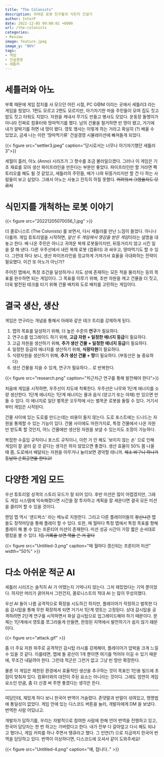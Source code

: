 ```yaml
---
title: "The Colonists"
description: 귀여운 로봇 친구들의 식민지 건설기
author: InterP
date: 2022-12-05 09:00:01 +0900
url: /the-colonists
categories:
- Review
image: feature.jpeg
image_y: "86%"
tags: 
- 게임
- 건설경영
- 세틀러
---
```


# 세틀러와 아노

부록 때문에 게임 잡지를 사 모으던 어린 시절, PC G@M 이라는 곳에서 세틀러3 라는 게임을 줬었다. 1편도 모르고 2편도 모르지만, 아기자기한 마을 주민들이 모여 집도 짓고 밥도 짓고 타워도 지었다. 자원을 캐내서 무기도 만들고 병사도 모았다. 운동장 돌멩이가 아니라 진짜로 컴퓨터와 땅따먹기를 했다. 남의 건물을 철거하면 빈 땅이 됐고, 거기에 내가 알박기를 하면 내 땅이 됐다. 영토 행사는 이렇게 하는 거라고 확실히 (?) 배울 수 있었고, 금새 나는 이런 '땅따먹기류' 건설경영 시뮬레이션에 빠져들게 되었다.

{{< figure src="settler3.jpeg" caption="당시로서는 너무나 아기자기했던 세틀러3">}}

세월이 흘러, 아노 (Anno) 시리즈가 그 향수를 조금 불러일으켰다. 그러나 이 게임은 기초 재료를 모아 생산 파이프라인을 만든다는 부분만 좋았다. 파이프라인만 할 거라면 팩토리오를 해도 될 것 같았고, 세틀러의 주민들, 배가 나와 뒤뚱거리지만 할 건 다 하는 사람들이 보고 싶었다. 그래서 아노는 사놓고 진득히 하질 못했다. ~~어려워서 그랬을지도 모르지~~


# 식민지를 개척하는 로봇 이야기

{{< figure src="20221205070056_1.jpg" >}}

더 콜로니스트 (The Colonists) 를 보면서, 다시 세틀러를 만난 느낌이 들었다. 아니나 다를까. 게임 튜토리얼을 시작하면, *앞선 두 게임에서 영감을 받은 게임*이라는 설명을 대놓고 한다. 배 나온 주민은 아니고 귀여운 복제 로봇들이지만, 뒤뚱거리지 않고 시킨 일을 잘 해 낸다. 다른 우주선에서 내린 복제 로봇 (컴퓨터) 과 싸우고, 땅따먹기도 할 수 있다. 그런데 하다 보니, 생산 파이프라인을 정교하게 가져가서 효율을 극대화하는 전략이 필요했다. 이건 또 아노가 아닌가?

주어진 맵에서, 특정 조건을 달성하거나 지도 상에 존재하는 모든 적을 물리치는 등의 목표를 완수하면 되는 게임이다. 그 목표를 이루기 위해, 초반 자원을 캐고 건물을 더 짓고, 더욱 발전된 테크를 타기 위해 건물 배치와 도로 배치를 고민하는 게임이다.


# 결국 생산, 생산

게임은 연구라는 개념을 통해서 아래와 같은 테크 트리를 강제하게 된다.

1. 맵의 목표를 달성하기 위해, 더 높은 수준의 **연구**가 필요하다.
2. 연구소를 업그레이드 하기 위해, **고급 자원 + 일정한 에너지 등급**이 필요하다.
3. 고급 자원을 생산하기 위해, **추가 생산 건물 + 일정한 에너지 등급**이 필요하다.
4. 일정한 등급의 에너지를 생산하기 위해, **식량자원**이 필요하다.
5. 식량자원을 생산하기 위해, **추가 생산 건물 + 땅**이 필요하다. (부동산은 늘 중요하다)
6. 생산 건물을 지을 수 있게, 연구가 필요하다... 로 반복한다.

{{< figure src="research.png" caption="차근차근 연구를 통해 발전해야 한다">}}

처음에 게임을 시작하면, 우주선이 지도에 착륙한다. 우주선은 나무와 1단계 에너지를 소량 생산한다. 1단계 에너지는 1단계 에너지는 물과 음식 (양고기 또는 야채) 만 있으면 만들 수 있다. 이 에너지로 일단 벌목꾼 오두막에 사는 벌목꾼 로봇을 돌릴 수 있다. 거기서부터 게임은 시작된다.

건물 사이에 있는 도로를 만드는데는 비용이 들지 않는다. 도로 포스트에는 드나드는 자원을 통제할 수 있는 기능이 있다. 건물 사이에도 마찬가지로, 특정 건물에서 나온 자원만 받도록 할 것인지, 어느 건물에만 생산된 자원을 보낼 수 있는지도 조정이 가능하다. 

<!--{{< figure src="Untitled.jpg" width="65%" caption="포스트 도로에는 운송봇이 상주하며 화물을 날라다 준다">}}-->

복잡한 수출입 규칙이니 포스트 규칙이니, 이런 거 안 해도 '보이지 않는 손' 으로 인해 게임이 잘 굴러 갈 것 같다는 생각은 하지 않았으면 좋겠다. 생산 효율이 50% 쯤 나올 때 쯤, 도로에서 배달되는 자원을 아무거나 눌러보면 경악할 테니까. ~~채소 바구니 하나가 동남아 순회공연을 한다고!~~


# 다양한 게임 모드

우선 튜토리얼 성격의 스토리 모드가 잘 되어 있다. 후반 미션은 많이 어렵겠지만, 그래도 게임 시스템에 익숙해졌다면 시간을 잘 투자하고 계획을 잘 세운다면 결국 모든 미션을 클리어 할 수 있을 것이다.

랜덤 맵 역시 '샌드박스' 라는 메뉴로 지원한다. 그리고 다른 플레이어들의 ~~정신나간~~ 맵들도 창작마당을 통해 플레이 할 수 있다. 또한, 매 월마다 특정 맵에서 특정 목표를 향해 플레이 해 볼 수 있는 프론티어 미션이 존재한다. 미션 성공 시간이 가장 짧은 순서대로 랭킹을 볼 수 있다. ~~1등 기록을 보면 핵을 쓴 거 같다~~

{{< figure src="Untitled-3.png" caption="매 월마다 갱신되는 프론티어 미션" width="50%" >}}


# 다소 아쉬운 적군 AI

세틀러 시리즈는 솔직히 AI 가 어땠는지 기억나지 않는다. 그저 재밌었다는 기억 뿐이었다. 하지만 머리가 굵어져서 그런건지, 콜로니스트의 적대 AI 는 많이 무성의했다.

우선 AI 들이 나름 공격적으로 확장을 시도하긴 하지만, 플레이어가 작정하고 벌목한 다음 감시탑을 통해 무한 확장하게 되면 거기서 1단계 영토는 고정된다. 상대 감시탑을 공격하려면 2단계 연구를 시작하면서 화살 감시탑으로 업그레이드해야 하기 때문이다. 문제는 1단계에서 영토를 쪼그라들게 만들면, 한정된 지역에서 발전하기가 쉽지 않기 떄문이다.

{{< figure src="attack.gif" >}}

좀 더 주요 자원 위주로 공격적인 감시탑 러시를 강제해야, 플레이어가 압박을 크게 느낄 수 있을 것 같다. 이를테면, 맵에 돌 광산이 1개 뿐이면 여기를 먹어야 이길 수 있기 때문에, 무조건 내달려야 한다. 그런데 적군은 그런거 없고 그냥 빈 땅만 확장한다.

물론 이 게임은 제한된 환경에서 효율적인 생산을 추구하는 것이 목표인 1인용 빌드에 초점이 맞춰져 있다. 컴퓨터와의 대전이 주된 요소는 아니라는 것이다. 그래도 엄연히 게임 요소인 만큼, 좀 더 신경 써 주면 좋겠다는 생각은 든다.

---

여담인데, 재밌게 하다 보니 한국어 번역이 거슬렸다. 존댓말과 반말이 섞여있고, 명명법에 통일성이 없었다. 게임 안에 있는 디스코드 버튼을 눌러, 개발자에게 DM 을 보냈다. 번역한 사람 어딨냐고.

개발자가 답하기를, 우리는 자발적으로 참여한 사람에 한해 언어 번역을 진행하고 있고, 한국어 담당자는 한 번 하고는 가버렸다고 한다. 내가 전부 다 갈아엎고 다시 해도 되냐고 했더니, 게임 카피를 하나 주면서 땡큐라고 했다. 그 인연(?) 으로 지금까지 한국어 번역을 담당하고 있다. 번역이 이상하다면, 디스코드에 오셔서 같이 도와주세요!

{{< figure src="Untitled-4.png" caption="예, 접니다.." >}}